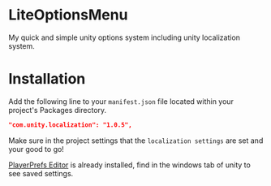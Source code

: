 # LiteOptionsMenu
My quick and simple unity options system including unity localization system.

# Installation

Add the following line to your `manifest.json` file located within your project's Packages directory.

```json
"com.unity.localization": "1.0.5",
```

Make sure in the project settings that the `localization settings` are set and your good to go!

[PlayerPrefs Editor](https://assetstore.unity.com/packages/tools/playersprefs-editor-and-utilities-26656) is already installed, find in the windows tab of unity to see saved settings.

